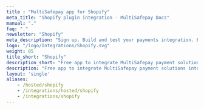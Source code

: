 ```yaml
---
title : "MultiSafepay app for Shopify"
meta_title: "Shopify plugin integration - MultiSafepay Docs"
manual: "."
faq: "."
newsletter: "Shopify"
meta_description: "Sign up. Build and test your payments integration. Explore our products and services. Use our API Reference, SDKs, and wrappers. Get support."
logo: "/logo/Integrations/Shopify.svg"
weight: 05
title_short: "Shopify"
description_short: "Free app to integrate MultiSafepay payment solutions into your Shopify webshop"
description: "Free app to integrate MultiSafepay payment solutions into your Shopify webshop"
layout: 'single'
aliases: 
    - /hosted/shopify
    - /integrations/hosted/shopify
    - /integrations/shopify
---
```

